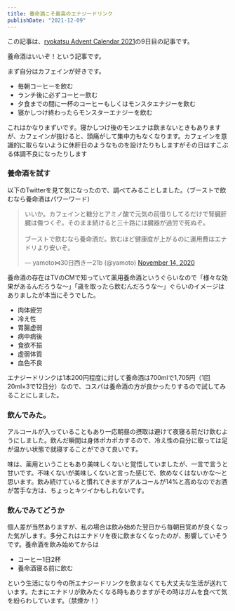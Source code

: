 ```yaml
---
title: 養命酒こそ最高のエナジードリンク
publishDate: "2021-12-09"
---
```


この記事は、[ryokatsu Advent Calendar 2021](https://adventar.org/calendars/7126)の9日目の記事です。

養命酒はいいぞ！という記事です。

まず自分はカフェインが好きです。

- 毎朝コーヒーを飲む
- ランチ後に必ずコーヒー飲む
- 夕食までの間に一杯のコーヒーもしくはモンスタエナジーを飲む
- 寝かしつけ終わったらモンスターエナジーを飲む

これはかなりまずいです。寝かしつけ後のモンエナは飲まないときもありますが、カフェインが抜けると、頭痛がして集中力もなくなります。カフェインを意識的に取らないように休肝日のようなものを設けたりもしますがその日はすこぶる体調不良になったりします

### 養命酒を試す

以下のTwitterを見て気になったので、調べてみることしました。（ブーストで飲むなら養命酒はパワーワード）


<blockquote class="twitter-tweet"><p lang="ja" dir="ltr">いいか。カフェインと糖分とアミノ酸で元気の前借りしてるだけで腎臓肝臓は傷つくぞ。そのまま続けると三十路には臓器が過労で死ぬぞ。<br><br>ブーストで飲むなら養命酒だ。飲むほど健康度が上がるのに運用費はエナドリより安いぞ。</p>&mdash; yamoto⋈30日西きー21b (@yamoto) <a href="https://twitter.com/yamoto/status/1327560167597084672?ref_src=twsrc%5Etfw">November 14, 2020</a></blockquote>
<script async src="https://platform.twitter.com/widgets.js" charset="utf-8"></script>

養命酒の存在はTVのCMで知っていて薬用養命酒というぐらいなので「様々な効果があるんだろうな〜」「歳を取ったら飲むんだろうな〜」ぐらいのイメージはありましたが本当にそうでした。

- 肉体疲労
- 冷え性
- 胃腸虚弱
- 病中病後
- 食欲不振
- 虚弱体質
- 血色不良

エナジードリンクは1本200円程度に対して養命酒は700mlで1,705円（1回20ml×3で12日分）なので、コスパは養命酒の方が良かったりするので試してみることにしました。

### 飲んでみた。

アルコールが入っていることもあり一応朝昼の摂取は避けて夜寝る前だけ飲むようにしました。飲んだ瞬間は身体ポカポカするので、冷え性の自分に取っては足が温かい状態で就寝することができて良いです。

味は、薬用ということもあり美味しくないと覚悟していましたが、一言で言うと甘いです。不味くないが美味しくないと言った感じで、飲めなくはないかな〜と思います。飲み続けていると慣れてきますがアルコールが14%と高めなのでお酒が苦手な方は、ちょっとキツイかもしれないです。

### 飲んでみてどうか

個人差が当然ありますが、私の場合は飲み始めた翌日から毎朝目覚めが良くなった気がします。多分これはエナドリを夜に飲まなくなったのが、影響していそうです。養命酒を飲み始めてからは

- コーヒー1日2杯
- 養命酒寝る前に飲む

という生活になり今の所エナジードリンクを飲まなくても大丈夫な生活が送れています。たまにエナドリが飲みたくなる時もありますがその時はガムを食べて気を紛らわしています。（禁煙か！）





